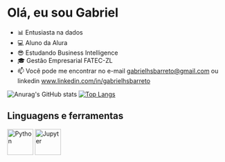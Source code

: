 # Olá, eu sou Gabriel
- 📊 Entusiasta na dados
- 💻 Aluno da Alura
- 😎 Estudando Business Intelligence
- 🎓 Gestão Empresarial FATEC-ZL
- 📫 Você pode me encontrar no e-mail gabrielhsbarreto@gmail.com ou linkedin www.linkedin.com/in/gabrielhsbarreto

 ![Anurag's GitHub stats](https://github-readme-stats.vercel.app/api?username=gabrielkeep&show_icons&count_private=true=true&theme=merko) [![Top Langs](https://github-readme-stats.vercel.app/api/top-langs/?username=gabrielkeep&hide_progress=false&theme=merko&size_weight=1&count_weight=1)](https://github.com/anuraghazra/github-readme-stats)
 
 ## Linguagens e ferramentas
 <div>
   <img align="center" alt="Python" height="60" width="60" src="https://cdn.jsdelivr.net/gh/devicons/devicon/icons/python/python-original.svg" /> 
 
   <img align="center" alt="Jupyter" height="60" width="60" src="https://cdn.jsdelivr.net/gh/devicons/devicon/icons/jupyter/jupyter-original.svg" />               
<div/>
 
